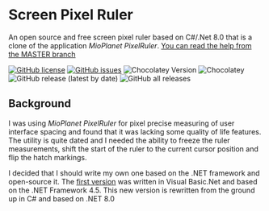 # Screen Pixel Ruler

An open source and free screen pixel ruler based on C#/.Net 8.0 that is a clone of the application *MioPlanet PixelRuler*.
[You can read the help from the MASTER branch](https://cossey.github.io/ScreenPixelRuler2/help/master/)

[![GitHub license](https://img.shields.io/github/license/Cossey/ScreenPixelRuler2)](https://github.com/Cossey/ScreenPixelRuler2/blob/master/LICENSE.md) [![GitHub issues](https://img.shields.io/github/issues/Cossey/ScreenPixelRuler2)](https://github.com/Cossey/ScreenPixelRuler2/issues) ![Chocolatey Version](https://img.shields.io/chocolatey/v/screenpixelruler?logo=chocolatey) ![Chocolatey](https://img.shields.io/chocolatey/dt/screenpixelruler?logo=chocolatey) ![GitHub release (latest by date)](https://img.shields.io/github/v/release/cossey/screenpixelruler2?logo=github) ![GitHub all releases](https://img.shields.io/github/downloads/cossey/screenpixelruler2/total?logo=github)

## Background

I was using *MioPlanet PixelRuler* for pixel precise measuring of user interface spacing and found that it was lacking some quality of life features.
The utility is quite dated and I needed the ability to freeze the ruler measurements, shift the start of the ruler to the current cursor position and flip the hatch markings.

I decided that I should write my own one based on the .NET framework and open-source it.
The [first version](https://github.com/Cossey/screenpixelruler) was written in Visual Basic.Net and based on the .NET Framework 4.5.
This new version is rewritten from the ground up in C# and based on .NET 8.0
